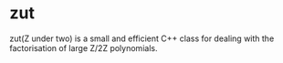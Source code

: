 zut
=====
zut(Z under two) is a small and efficient C++ class for dealing with the
factorisation of large Z/2Z polynomials.

